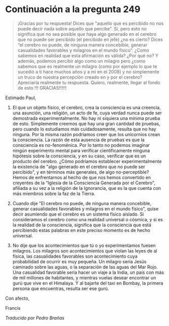 # Continuación a la pregunta 249

>¡Gracias por tu respuesta! Dices que "aquello que es percibido no nos puede decir nada sobre aquello que percibe". Sí, pero esto no significa que no sea posible que haya algo generado en el cerebro que no puede ser percibido (el percibido en jefe) ¿no es cierto? Dices “el cerebro no puede, de ninguna manera concebible, generar casualidades favorables y milagros en el mundo físico”. ¿Como sabemos en realidad que esta afirmación es válida? ¿Por qué no? Y además, podemos percibir algo como un milagro pero ¿como sabemos que es realmente un milagro (como por ejemplo lo que te sucedió a ti hace muchos años y a mí en el 2008) y no simplemente un truco de nuestra percepción creado en y por el cerebro? Apreciaría realmente tu respuesta. Quiero, realmente, llegar al fondo de esto !!! GRACIAS!!!!!!

Estimado Paul,

1. El que un objeto físico, el cerebro, crea la consciencia es una creencia, una asunción, una religión, un acto de fe, cuya verdad nunca puede ser demostrada experimentalmente. No hay ni siquiera una mínima prueba de esto. Simplemente creemos que hay una gran cantidad de pruebas, pero cuando lo estudiamos más cuidadosamente, resulta que no hay ninguna. Por la misma razón podríamos creer que los unicornios crean la consciencia. La razón de esta ausencia de pruebas es que la consciencia es no-fenoménica. Por lo tanto no podemos imaginar ningún experimento mental para verificar científicamente ninguna hipótesis sobre la consciencia, y en su caso, verificar que es un producto del cerebro. ¿Cómo podríamos establecer experimentalmente la existencia de "algo generado en el cerebro que no puede ser percibido", y en términos más generales, de algo no-perceptible? Hemos de enfrentarnos al hecho de que nos hemos convertido en creyentes de la “Iglesia de la Consciencia Generada por el Cerebro", afiliada a su vez a la religión de la Ignorancia, que es la que cuenta con más miembros sobre la faz de la Tierra.

2. Cuando dije "El cerebro no puede, de ninguna manera concebible, generar casualidades favorables y milagros en el mundo físico", quise decir asumiendo que el cerebro es un sistema físico aislado. Si consideramos el cerebro como una realidad universal o cósmica, y si es la realidad de la consciencia, significa que la consciencia que está percibiendo estas palabras en este preciso momento es de hecho universal.

3. No dije que los acontecimientos que tú o yo experimentamos fuesen milagros. Los milagros son acontecimientos que violan las leyes de al física, las casualidades favorables son acontecimiento cuya probabilidad de ocurrir es muy pequeña. Un milagro sería Jesús caminado sobre las aguas, o la separación de las aguas del Mar Rojo. Una casualidad favorable sería hacer un viaje a la India, un país con más de mil millones de habitantes, y mientras vuelas desear encontrar un gurú que vive en el Himalaya. Y al bajarte del taxi en Bombay, la primera persona que encuentras, resulta ser ese gurú.

Con afecto,

Francis

_Traducido por Pedro Brañas_